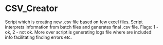 # CSV_Creator
Script which is creating new .csv file based on few excel files. Script interprets information from batch files and generates final .csv file. Flags: 1 - ok, 2 - not ok. More over script is generating logs file where are included info facilitating finding errors etc.
